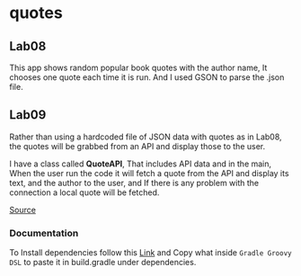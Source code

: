 # quotes

## Lab08

This app shows random popular book quotes with the author name,
It chooses one quote each time it is run.
And I used GSON to parse the .json file. 

## Lab09
Rather than using a hardcoded file of JSON data with quotes as in Lab08,
the quotes will be grabbed from an API and display those to the user.

I have a class called **QuoteAPI**, That includes API data
and in the main,
When the user run the code it will fetch a quote from the API and display its text, and the author to the user,
and If there is any problem with the connection a local quote will be fetched.

[Source](https://stackoverflow.com/questions/3869372/java-io-ioexception-server-returned-http-response-code-403-for-url)


### Documentation
To Install dependencies follow this [Link](https://search.maven.org/artifact/com.google.code.gson/gson/2.8.7/jar)
and Copy what inside `Gradle Groovy DSL` to paste it in build.gradle under dependencies.
